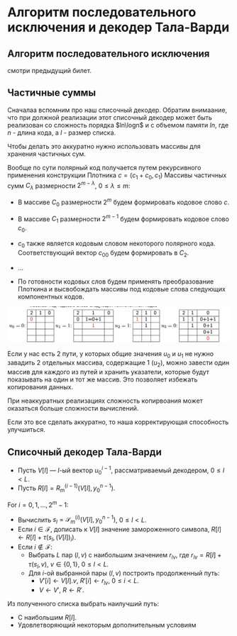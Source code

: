 # Алгоритм последовательного исключения и декодер Тала-Варди

## Алгоритм последовательного исключения

смотри предыдущий билет.

## Частичные суммы

Сначалаа вспомним про наш списочный декодер. Обратим внимаание, что при должной реализации этот списочный декодер может быть реализован со сложность порядка $ln\logn$ и с объемом памяти $ln$, где $n$ - длина кода, а $l$ - размер списка.

Чтобы делать это аккуратно нужно использовать массивы для хранения частичных сум.

Вообще по сути полярный код получается путем рекурсивного применения конструкции Плотника $c = (c_1 + c_0, c_1)$
Массивы частичных сумм $C_\lambda$ размерности $2^{m-\lambda}$, $0 \leq \lambda \leq m$:

- В массиве $C_0$ размерности $2^m$ будем формировать кодовое слово $c$.
- В массиве $C_1$ размерности $2^{m-1}$ будем формировать кодовое слово $c_0$.
- $c_0$ также является кодовым словом некоторого полярного кода. Соответствующий вектор $c_{00}$ будем формировать в $C_2$.
- ...

- По готовности кодовых слов будем применять преобразование Плоткина и высвобождать массивы под кодовые слова следующих компонентных кодов.

![Частичные суммы](./assets/15_1.png)

Если у нас есть 2 пути, у которых общие значения $u_0$ и $u_1$ не нужно завадить 2 отдельных массива, содержащие 1 ($u_2$), можно завести один массив для каждого из путей и хранить указатели, которые будут показывать на один и тот же массив. Это позволяет избежать копирования данных.

При неаккуратных реализациях сложность копирвоания может оказаться больше сложности вычислений.

Если это все сделать аккуратно, то наша корректирующая способность улучшиться.

## Списочный декодер Тала-Варди

- Пусть $V[l]$ — $l$-ый вектор $u_0^{i-1}$, рассматриваемый декодером, $0 \leq l < L$.
- Пусть $R[l] = R_m^{(i-1)}(V[l], y_0^{n-1})$.

For $i = 0, 1, \ldots, 2^m - 1$:

- Вычислить $s_l = \mathcal{S}_m^{(i)}(V[l], y_0^{n-1})$, $0 \leq l < L$.
- Если $i \in \mathcal{F}$, дописать к $V[l]$ значение замороженного символа, $R[l] \leftarrow R[l] + \tau(s_l, (V[l])_i)$.
- Если $i \notin \mathcal{F}$:
  - Выбрать $L$ пар $(l, v)$ с наибольшим значением $r_{lv}$, где $r_{lv} = R[l] + \tau(s_l, v)$, $v \in \{0, 1\}$, $0 \leq l < L$.
  - Для $i$-ой выбранной пары $(l, v)$ построить продолженный путь:
    - $V'[i] \leftarrow V[l] . v$, $R'[i] \leftarrow r_{lv}$, $0 \leq i < L$.
    - $V \leftarrow V'$, $R \leftarrow R'$.

Из полученного списка выбрать наилучший путь:

- С наибольшим $R[l]$.
- Удовлетворяющий некоторым дополнительным условиям
